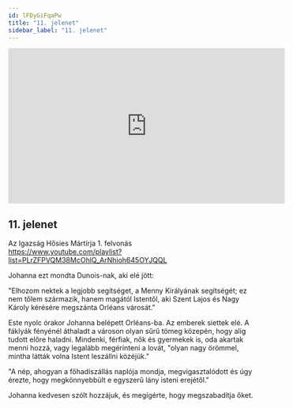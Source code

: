 ```yaml
---
id: lFDyGiFqaPw
title: "11. jelenet"
sidebar_label: "11. jelenet"
---
```


<div class="video-float-container">
  <iframe
    width="560"
    height="315"
    src="https://www.youtube.com/embed/lFDyGiFqaPw"
    title="YouTube video player"
    frameborder="0"
    allow="accelerometer; autoplay; clipboard-write; encrypted-media; gyroscope; picture-in-picture; web-share"
    referrerpolicy="strict-origin-when-cross-origin"
    allowfullscreen
  ></iframe>
</div>

## 11. jelenet

Az Igazság Hősies Mártírja 1. felvonás  
https://www.youtube.com/playlist?list=PLrZFPVQM38McOhlQ_ArNhioh645OYJQQL

Johanna ezt mondta Dunois-nak, aki elé jött:

"Elhozom nektek a legjobb segítséget, a Menny Királyának segítségét; ez nem tőlem származik, hanem magától Istentől, aki Szent Lajos és Nagy Károly kérésére megszánta Orléans városát."

Este nyolc órakor Johanna belépett Orléans-ba. Az emberek siettek elé. A fáklyák fényénél áthaladt a városon olyan sűrű tömeg közepén, hogy alig tudott előre haladni. Mindenki, férfiak, nők és gyermekek is, oda akartak menni hozzá, vagy legalább megérinteni a lovát, "olyan nagy örömmel, mintha látták volna Istent leszállni közéjük."

"A nép, ahogyan a főhadiszállás naplója mondja, megvigasztalódott és úgy érezte, hogy megkönnyebbült e egyszerű lány isteni erejétől."

Johanna kedvesen szólt hozzájuk, és megígérte, hogy megszabadítja őket.
